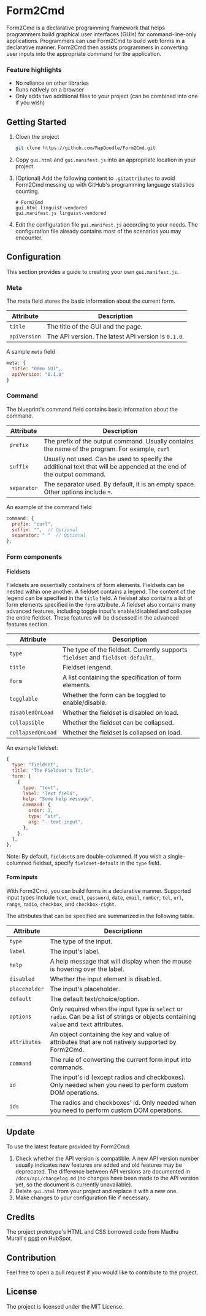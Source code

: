 # Form2Cmd

Form2Cmd is a declarative programming framework that helps programmers build graphical user interfaces (GUIs) for command-line-only applications. Programmers can use Form2Cmd to build web forms in a declarative manner. Form2Cmd then assists programmers in converting user inputs into the appropriate command for the application.

### Feature highlights

- No reliance on other libraries
- Runs natively on a browser
- Only adds two additional files to your project (can be combined into one if you wish)

## Getting Started

1. Cloen the project

    ```bash
    git clone https://github.com/RapDoodle/Form2Cmd.git
    ```

1. Copy `gui.html` and `gui.manifest.js` into an appropriate location in your project.

1. (Optional) Add the following content to `.gitattributes` to avoid Form2Cmd messing up with GitHub's programming language statistics counting.

    ```
    # Form2Cmd
    gui.html linguist-vendored
    gui.manifest.js linguist-vendored
    ```

1. Edit the configuration file `gui.manifest.js` according to your needs. The configuration file already contains most of the scenarios you may encounter.

## Configuration

This section provides a guide to creating your own `gui.manifest.js`.

### Meta

The meta field stores the basic information about the current form.

|Attribute|Description|
|-|-|
|`title`|The title of the GUI and the page.|
|`apiVersion`|The API version. The latest API version is `0.1.0`.|

A sample `meta` field

```javascript
meta: {
  title: "Demo GUI",
  apiVersion: "0.1.0"
}
```

### Command

The blueprint's command field contains basic information about the command.

|Attribute|Description|
|-|-|
|`prefix`|The prefix of the output command. Usually contains the name of the program. For example, `curl`|
|`suffix`|Usually not used. Can be used to specify the additional text that will be appended at the end of the output command.|
|`separator`|The separator used. By default, it is an empty space. Other options include `=`.|

An example of the command field

```javascript
command: {
  prefix: "curl",
  suffix: "",  // Optional
  separator: " "  // Optional
},
```

### Form components

#### Fieldsets

Fieldsets are essentially containers of form elements. Fieldsets can be nested within one another. A fieldset contains a legend. The content of the legend can be specified in the `title` field. A fieldset also contains a list of form elements specified in the `form` attribute. A fieldset also contains many advanced features, including toggle input's enable/disabled and collapse the entire fieldset. These features will be discussed in the advanced features section.

|Attribute|Description|
|-|-|
|`type`|The type of the fieldset. Currently supports `fieldset` and `fieldset-default`.|
|`title`|Fieldset lengend.|
|`form`|A list containing the specification of form elements.|
|`togglable`|Whether the form can be toggled to enable/disable.|
|`disabledOnLoad`|Whether the fieldset is disabled on load.|
|`collapsible`|Whether the fieldset can be collapsed.|
|`collapsedOnLoad`|Whether the fieldset is collapsed on load.|

An example fieldset:

```javascript
{
  type: "fieldset",
  title: "The Fieldset's Title",
  form: [
    {
      type: "text",
      label: "Text field",
      help: "Some help message",
      command: {
        order: 1,
        type: "str",
        arg: "--text-input",
      },
    },
  ],
},
```

Note: By default, `fieldset`s are double-columned. If you wish a single-columned fieldset, specify `fieldset-default` in the `type` field.

#### Form inputs

With Form2Cmd, you can build forms in a declarative manner. Supported input types include `text`, `email`, `password`, `date`, `email`, `number`, `tel`, `url`, `range`, `radio`, `checkbox`, and `checkbox-right`. 

The attributes that can be specified are summarized in the following table.

|Attribute|Descriptionn|
|-|-|
|`type`|The type of the input.|
|`label`|The input's label.|
|`help`|A help message that will display when the mouse is hovering over the label.|
|`disabled`|Whether the input element is disabled.|
|`placeholder`|The input's placeholder.|
|`default`|The default text/choice/option.|
|`options`|Only required when the input type is `select` or `radio`. Can be a list of strings or objects containing `value` and `text` attributes.|
|`attributes`|An object containing the key and value of attributes that are not natively supported by Form2Cmd.|
|`command`|The rule of converting the current form input into commands.|
|`id`|The input's id (except radios and checkboxes). Only needed when you need to perform custom DOM operations.|
|`ids`|The radios and checkboxes' id. Only needed when you need to perform custom DOM operations.|

## Update

To use the latest feature provided by Form2Cmd:

1. Check whether the API version is compatible. A new API version number usually indicates new features are added and old features may be deprecated. The difference between API versions are documented in `/docs/api/changelog.md` (no changes have been made to the API version yet, so the document is currently unavailable).
1. Delete `gui.html` from your project and replace it with a new one.
1. Make changes to your configuration file if necessary.

## Credits
The project prototype's HTML and CSS borrowed code from Madhu Murali's [post](https://blog.hubspot.com/website/html-form-template) on HubSpot.

## Contribution
Feel free to open a pull request if you would like to contribute to the project.

## License
The project is licensed under the MIT License.